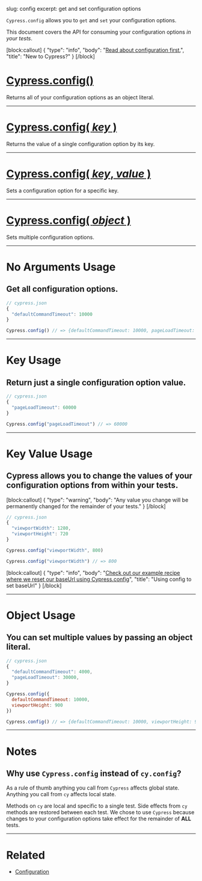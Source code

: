 slug: config
excerpt: get and set configuration options

`Cypress.config` allows you to `get` and `set` your configuration options.

This document covers the API for consuming your configuration options *in your tests*.

[block:callout]
{
  "type": "info",
  "body": "[Read about configuration first.](https://on.cypress.io/guides/configuration)",
  "title": "New to Cypress?"
}
[/block]

# [Cypress.config()](#section-no-arguments-usage)

Returns all of your configuration options as an object literal.

***

# [Cypress.config( *key* )](#section-key-usage)

Returns the value of a single configuration option by its key.

***

# [Cypress.config( *key*, *value* )](#section-key-value-usage)

Sets a configuration option for a specific key.

***

# [Cypress.config( *object* )](#section-object-usage)

Sets multiple configuration options.

***

# No Arguments Usage

## Get all configuration options.

```javascript
// cypress.json
{
  "defaultCommandTimeout": 10000
}
```

```javascript
Cypress.config() // => {defaultCommandTimeout: 10000, pageLoadTimeout: 30000, ...}
```

***

# Key Usage

## Return just a single configuration option value.

```javascript
// cypress.json
{
  "pageLoadTimeout": 60000
}
```

```javascript
Cypress.config("pageLoadTimeout") // => 60000
```

***

# Key Value Usage

## Cypress allows you to change the values of your configuration options from within your tests.

[block:callout]
{
  "type": "warning",
  "body": "Any value you change will be permanently changed for the remainder of your tests."
}
[/block]

```javascript
// cypress.json
{
  "viewportWidth": 1280,
  "viewportHeight": 720
}
```

```javascript
Cypress.config("viewportWidth", 800)

Cypress.config("viewportWidth") // => 800
```

[block:callout]
{
  "type": "info",
  "body": "[Check out our example recipe where we reset our baseUrl using Cypress.config](https://github.com/cypress-io/cypress-example-recipes/blob/master/cypress/integration/logging_in_single_sign_on_spec.js)",
  "title": "Using config to set baseUrl"
}
[/block]

***

# Object Usage

## You can set multiple values by passing an object literal.

```javascript
// cypress.json
{
  "defaultCommandTimeout": 4000,
  "pageLoadTimeout": 30000,
}
```

```javascript
Cypress.config({
  defaultCommandTimeout: 10000,
  viewportHeight: 900
})

Cypress.config() // => {defaultCommandTimeout: 10000, viewportHeight: 900, ...}
```

***

# Notes

## Why use `Cypress.config` instead of `cy.config`?

As a rule of thumb anything you call from `Cypress` affects global state. Anything you call from `cy` affects local state.

Methods on `cy` are local and specific to a single test. Side effects from `cy` methods are restored between each test. We chose to use `Cypress` because changes to your configuration options take effect for the remainder of **ALL** tests.

***

# Related

- [Configuration](https://on.cypress.io/guides/configuration)
